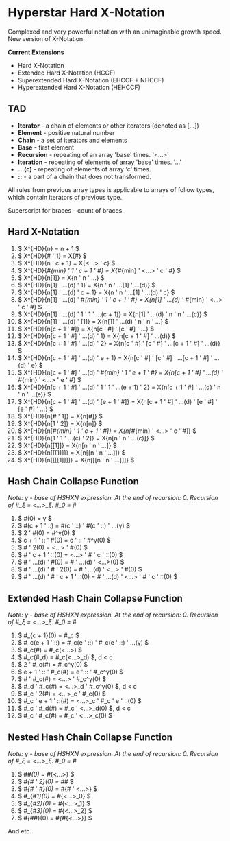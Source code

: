 # Hyperstar Hard X-Notation

Complexed and very powerful notation with an unimaginable growth speed. New version of X-Notation.

**Current Extensions**
- Hard X-Notation
- Extended Hard X-Notation (HCCF)
- Superextended Hard X-Notation (EHCCF + NHCCF)
- Hyperextended Hard X-Notation (HEHCCF)

## TAD

- **Iterator** - a chain of elements or other iterators (denoted as [...])
- **Element** - positive natural number
- **Chain** - a set of iterators and elements
- **Base** - first element
- **Recursion** - repeating of an array 'base' times. '<...>'
- **Iteration** - repeating of elements of array 'base' times. '...'
- **...(c)** - repeating of elements of array 'c' times.
- **::** - a part of a chain that does not transformed.

All rules from previous array types is applicable to arrays of follow types, which contain iterators of previous type.

Superscript for braces - count of braces.

## Hard X-Notation

1. $ X^{HD}\{n\} = n + 1 $
2. $ X^{HD}\{\# ' 1\} = X\{\#\} $
3. $ X^{HD}\{n ' c + 1\} = X\{<…> ' c\} $
4. $ X^{HD}\{\#_{min} ' 1 ' c + 1 ' \#\} = X\{\#_{min} ' <…> ' c ' \#\} $
5. $ X^{HD}\{n[1]\} = X\{n ' n ' …\} $
6. $ X^{HD}\{n[1] ' …(d) ' 1\} = X\{n ' n ' …[1] ' …(d)\} $
7. $ X^{HD}\{n[1] ' …(d) ' c + 1\} = X\{n ' n ' …[1] ' …(d) ' c\} $
8. $ X^{HD}\{n[1] ' …(d) ' \#_{min} ' 1 ' c + 1 ' \#\} = X\{n[1] ' …(d) ' \#_{min} ' <…> ' c ' \#\} $
9. $ X^{HD}\{n[1] ' …(d) ' 1 ' 1 ' …(c + 1)\} = X\{n[1] ' …(d) ' n ' n ' …(c)\} $
10. $ X^{HD}\{n[1] ' …(d) ' [1]\} = X\{n[1] ' …(d) ' n ' n ' …\} $
11. $ X^{HD}\{n[c + 1 ' \#]\} = X\{n[c ' \#] ' [c ' \#] ' …\} $
12. $ X^{HD}\{n[c + 1 ' \#] ' …(d) ' 1\} = X\{n[c + 1 ' \#] ' …(d)\} $
12. $ X^{HD}\{n[c + 1 ' \#] ' …(d) ' 2\} = X\{n[c ' \#] ' [c ' \#] ' …[c + 1 ' \#] ' …(d)\} $
13. $ X^{HD}\{n[c + 1 ' \#] ' …(d) ' e + 1\} = X\{n[c ' \#] ' [c ' \#] ' …[c + 1 ' \#] ' …(d) ' e\} $
14. $ X^{HD}\{n[c + 1 ' \#] ' …(d) ' \#_{min} ' 1 ' e + 1 ' \#\} = X\{n[c + 1 ' \#] ' …(d) ' \#_{min} ' <…> ' e ' \#\} $
15. $ X^{HD}\{n[c + 1 ' \#] ' …(d) ' 1 ' 1 ' …(e + 1) ' 2\} = X\{n[c + 1 ' \#] ' …(d) ' n ' n ' …(e)\} $
16. $ X^{HD}\{n[c + 1 ' \#] ' …(d) ' [e + 1 ' \#]\} = X\{n[c + 1 ' \#] ' …(d) ' [e ' \#] ' [e ' \#] ' …\} $
17. $ X^{HD}\{n[\# ' 1]\} = X\{n[\#]\} $
17. $ X^{HD}\{n[1 ' 2]\} = X\{n[n]\} $
18. $ X^{HD}\{n[\#_{min} ' 1 ' c + 1 ' \#]\} = X\{n[\#_{min} ' <…> ' c ' \#]\} $
19. $ X^{HD}\{n[1 ' 1 ' …(c) ' 2]\} = X\{n[n ' n ' …(c)]\} $
20. $ X^{HD}\{n[[1]]\} = X\{n[n ' n ' …]\} $
21. $ X^{HD}\{n[[[1]]]\} = X\{n[[n ' n ' …]]\} $
22. $ X^{HD}\{n[[[[1]]]]\} = X\{n[[[n ' n ' …]]]\} $

## Hash Chain Collapse Function

*Note: γ - base of HSHXN expression. At the end of recursion: 0. Recursion of #_ξ = <...>_ξ. #_0 = #*

1. $ \#(0) = γ $
2. $ \#(c + 1 ' ::) = \#(c ' ::) ' \#(c ' ::) ' …(γ) $
3. $ 2 ' \#(0) = \#^γ(0) $
4. $ c + 1 ' :: ' \#(0) = c ' :: ' \#^γ(0) $
5. $ \# ' 2(0) = <…> ' \#(0) $
6. $ \# ' c + 1 ' ::(0) = <…> ' \# ' c ' ::(0) $
7. $ \# ' …(d) ' \#(0) = \# ' …(d) ' <…>(0) $
8. $ \# ' …(d) ' \# ' 2(0) = \# ' …(d) ' <…> ' \#(0) $
9. $ \# ' …(d) ' \# ' c + 1 ' ::(0) = \# ' …(d) ' <…> ' \# ' c ' ::(0) $

## Extended Hash Chain Collapse Function

*Note: γ - base of HSHXN expression. At the end of recursion: 0. Recursion of #_ξ = <...>_ξ. #_0 = #*

1. $ \#_{c + 1}(0) = \#_c $
2. $ \#_c(e + 1 ' ::) = \#_c(e ' ::) ' \#_c(e ' ::) ' …(γ) $
3. $ \#_c(\#) = \#_c(<…>) $
4. $ \#_c(\#_d) = \#_c(<…>_d) $, d < c
5. $ 2 ' \#_c(\#) = \#_c^γ(0) $
6. $ e + 1 ' :: ' \#_c(\#) = e ' :: ' \#_c^γ(0) $
7. $ \# ' \#_c(\#) = <…> ' \#_c^γ(0) $
8. $ \#_d ' \#_c(\#) = <…>_d ' \#_c^γ(0) $, d < c
9. $ \#_c ' 2(\#) = <…>_c ' \#_c(0) $
10. $ \#_c ' e + 1 ' ::(\#) = <…>_c ' \#_c ' e ' ::(0) $
11. $ \#_c ' \#_d(\#) = \#_c ' <…>_d(0) $, d < c
12. $ \#_c ' \#_c(\#) = \#_c ' <…>_c(0) $

## Nested Hash Chain Collapse Function

*Note: γ - base of HSHXN expression. At the end of recursion: 0. Recursion of #_ξ = <...>_ξ. #_0 = #*

1. $ \#_\#(0) = \#_{<…>} $
2. $ \#_{\# ' 2}(0) = \#_\# $
3. $ \#_{\# ' \#}(0) = \#_{\# ' <…>} $
4. $ \#_{\#_1}(0) = \#_{<…>_0} $
5. $ \#_{\#_2}(0) = \#_{<…>_1} $
6. $ \#_{\#_3}(0) = \#_{<…>_2} $
7. $ \#_{\#_\#}(0) = \#_{\#_{<…>}} $


And etc.




